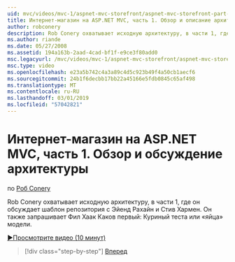```yaml
---
uid: mvc/videos/mvc-1/aspnet-mvc-storefront/aspnet-mvc-storefront-part-1-architectural-discussion-and-overview
title: Интернет-магазин на ASP.NET MVC, часть 1. Обзор и описание архитектуры | Документация Майкрософт
author: robconery
description: Rob Conery охватывает исходную архитектуру, в части 1, где он обсуждает шаблон репозитория с Эйенд Рахайн и Стив Хармен. Кроме того, он запрашивает у Фил...
ms.author: riande
ms.date: 05/27/2008
ms.assetid: 194a163b-2aad-4cad-bf1f-e9ce3f80add0
msc.legacyurl: /mvc/videos/mvc-1/aspnet-mvc-storefront/aspnet-mvc-storefront-part-1-architectural-discussion-and-overview
msc.type: video
ms.openlocfilehash: e23a5b742c4a3a89c4d5c923b49f4a50cb1aecf6
ms.sourcegitcommit: 24b1f6decbb17bb22a45166e5fdb0845c65af498
ms.translationtype: MT
ms.contentlocale: ru-RU
ms.lasthandoff: 03/01/2019
ms.locfileid: "57042821"
---
```

<a name="aspnet-mvc-storefront-part-1-architectural-discussion-and-overview"></a>Интернет-магазин на ASP.NET MVC, часть 1. Обзор и обсуждение архитектуры
====================
по [Роб Conery](https://github.com/robconery)

Rob Conery охватывает исходную архитектуру, в части 1, где он обсуждает шаблон репозитория с Эйенд Рахайн и Стив Хармен. Он также запрашивает Фил Хаак Каков первый: Куриный теста или «яйца» модели.

[&#9654;Просмотрите видео (10 минут)](https://channel9.msdn.com/Blogs/ASP-NET-Site-Videos/aspnet-mvc-storefront-part-1-architectural-discussion-and-overview)

> [!div class="step-by-step"]
> [Вперед](aspnet-mvc-storefront-part-2-the-repository-pattern.md)

